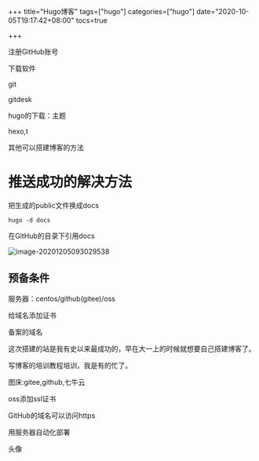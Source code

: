 +++
title="Hugo博客"
tags=["hugo"]
categories=["hugo"]
date="2020-10-05T19:17:42+08:00"
tocs=true

+++

注册GitHub账号

下载软件

git

gitdesk

hugo的下载：主题





























hexo,t

其他可以搭建博客的方法

# 推送成功的解决方法

把生成的public文件换成docs

```shell
hugo -d docs
```

在GitHub的目录下引用docs

![image-20201205093029538](http://kodohub.yiye.show/img/image-20201205093029538.png)



## 预备条件

服务器：centos/github(gitee)/oss

给域名添加证书

备案的域名

这次搭建的站是我有史以来最成功的，早在大一上的时候就想要自己搭建博客了。

写博客的培训教程培训，我是有的忙了。



图床:gitee,github,七牛云

oss添加ssl证书

GitHub的域名可以访问https

用服务器自动化部署

头像